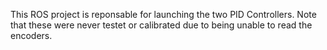 This ROS project is reponsable for launching the two PID Controllers. Note that these were never testet or calibrated due to being unable to read the encoders. 

